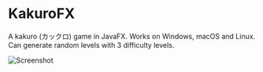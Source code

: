 # KakuroFX

A kakuro (カックロ) game in JavaFX. Works on Windows, macOS and Linux. Can generate random levels with 3 difficulty levels.

![Screenshot](https://github.com/adrianhhhhh/KakuroFX/blob/main/Screenshot.png?raw=true)
